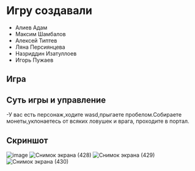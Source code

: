 # Игру создавали
- Алиев Адам
- Максим Шамбалов
- Алексей Типтев
- Ляна Персиянцева
- Назриддин Изатуллоев
- Игорь Пужаев
## Игра
## Суть игры и управление
-У вас есть персонаж,ходите wasd,прыгаете пробелом.Собираете монеты,уклонаетесь от всяких ловушек и врага, проходите в портал.
## Скриншот
![image](https://user-images.githubusercontent.com/90550031/147258350-b789288e-862a-4df6-bd12-bd9f6d4d511d.png)
![Снимок экрана (428)](https://user-images.githubusercontent.com/90550031/147258496-0045e9a5-2392-4622-aa47-5a9740a8a335.png)
![Снимок экрана (429)](https://user-images.githubusercontent.com/90550031/147258513-992f8fbc-6168-45b2-8254-526320078f91.png)
![Снимок экрана (430)](https://user-images.githubusercontent.com/90550031/147258539-682f0189-3842-4406-b75b-5f6d1ed5d170.png)


